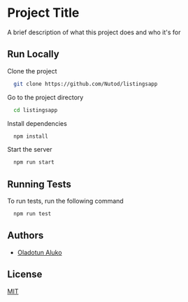 
# Project Title

A brief description of what this project does and who it's for


## Run Locally

Clone the project

```bash
  git clone https://github.com/Nutod/listingsapp
```

Go to the project directory

```bash
  cd listingsapp
```

Install dependencies

```bash
  npm install
```

Start the server

```bash
  npm run start
```

  
## Running Tests

To run tests, run the following command

```bash
  npm run test
```

  
## Authors

- [Oladotun Aluko](https://www.github.com/nutod)

  
## License

[MIT](https://choosealicense.com/licenses/mit/)

  